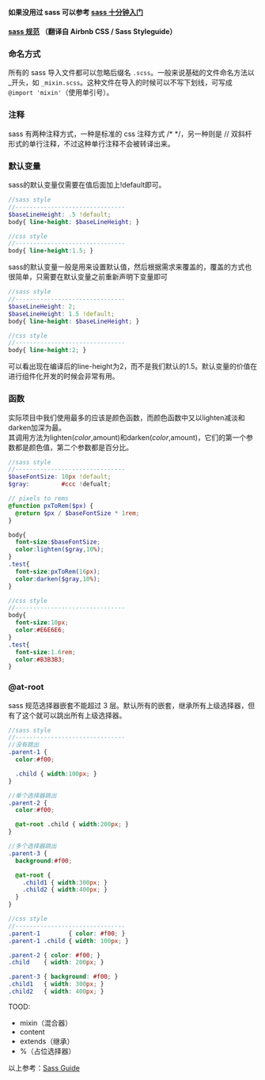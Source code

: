 #### 如果没用过 sass 可以参考 [sass 十分钟入门](http://www.sass.hk/sass-course.html)

#### [sass 规范](https://github.com/Zhangjd/css-style-guide) （翻译自 Airbnb CSS / Sass Styleguide）

### 命名方式
 所有的 sass 导入文件都可以忽略后缀名 `.scss`。一般来说基础的文件命名方法以_开头，如 `_mixin.scss`。这种文件在导入的时候可以不写下划线，可写成 `@import 'mixin'`（使用单引号）。


### 注释
sass 有两种注释方式，一种是标准的 css 注释方式 /\* \*/，另一种则是 // 双斜杆形式的单行注释，不过这种单行注释不会被转译出来。


### 默认变量
sass的默认变量仅需要在值后面加上!default即可。
```scss
//sass style
//-------------------------------
$baseLineHeight: .5 !default;
body{ line-height: $baseLineHeight; }

//css style
//-------------------------------
body{ line-height:1.5; }
```
sass的默认变量一般是用来设置默认值，然后根据需求来覆盖的，覆盖的方式也很简单，只需要在默认变量之前重新声明下变量即可
```scss
//sass style
//-------------------------------
$baseLineHeight: 2;
$baseLineHeight: 1.5 !default;
body{ line-height: $baseLineHeight; }

//css style
//-------------------------------
body{ line-height:2; }
```
可以看出现在编译后的line-height为2，而不是我们默认的1.5。默认变量的价值在进行组件化开发的时候会非常有用。

### 函数
实际项目中我们使用最多的应该是颜色函数，而颜色函数中又以lighten减淡和darken加深为最。  
其调用方法为lighten($color,$amount)和darken($color,$amount)，它们的第一个参数都是颜色值，第二个参数都是百分比。
````scss
//sass style
//-------------------------------                     
$baseFontSize: 10px !default;
$gray:         #ccc !defualt;        

// pixels to rems
@function pxToRem($px) {
  @return $px / $baseFontSize * 1rem;
}

body{
  font-size:$baseFontSize;
  color:lighten($gray,10%);
}
.test{
  font-size:pxToRem(16px);
  color:darken($gray,10%);
}

//css style
//-------------------------------
body{
  font-size:10px;
  color:#E6E6E6;
}
.test{
  font-size:1.6rem;
  color:#B3B3B3;
}
````

### @at-root
sass 规范选择器嵌套不能超过 3 层。默认所有的嵌套，继承所有上级选择器，但有了这个就可以跳出所有上级选择器。
```scss
//sass style
//-------------------------------
//没有跳出
.parent-1 {
  color:#f00;

  .child { width:100px; }
}

//单个选择器跳出
.parent-2 {
  color:#f00;

  @at-root .child { width:200px; }
}

//多个选择器跳出
.parent-3 {
  background:#f00;

  @at-root {
    .child1 { width:300px; }
    .child2 { width:400px; }
  }
}

//css style
//-------------------------------
.parent-1        { color: #f00; }
.parent-1 .child { width: 100px; }

.parent-2 { color: #f00; }
.child    { width: 200px; }

.parent-3 { background: #f00; }
.child1   { width: 300px; }
.child2   { width: 400px; }
```

TOOD:
* mixin（混合器）
* content
* extends（继承）
* %（占位选择器）


以上参考：[Sass Guide](http://www.w3cplus.com/sassguide/syntax.html)
